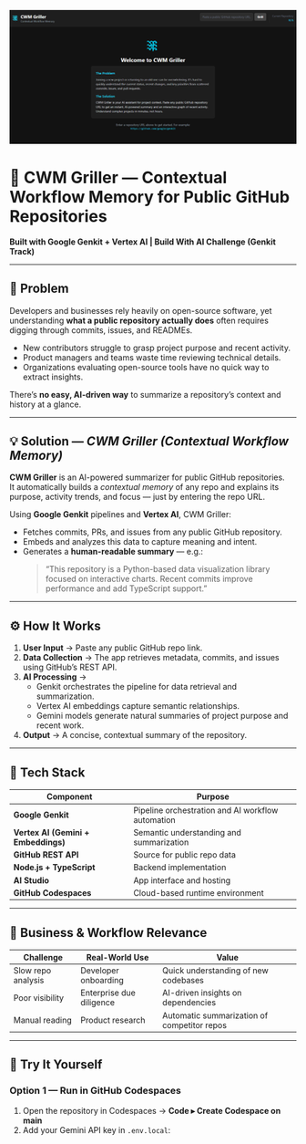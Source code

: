 <div align="center">
  <img width="1200" alt="CWM Griller Interface" src="./CWM Griller.png" />
</div>

# 🧠 CWM Griller — Contextual Workflow Memory for Public GitHub Repositories  
**Built with Google Genkit + Vertex AI | Build With AI Challenge (Genkit Track)**  

---

## 🧩 Problem

Developers and businesses rely heavily on open-source software, yet understanding **what a public repository actually does** often requires digging through commits, issues, and READMEs.  

- New contributors struggle to grasp project purpose and recent activity.  
- Product managers and teams waste time reviewing technical details.  
- Organizations evaluating open-source tools have no quick way to extract insights.  

There’s **no easy, AI-driven way** to summarize a repository’s context and history at a glance.  

---

## 💡 Solution — *CWM Griller (Contextual Workflow Memory)*

**CWM Griller** is an AI-powered summarizer for public GitHub repositories.  
It automatically builds a *contextual memory* of any repo and explains its purpose, activity trends, and focus — just by entering the repo URL.  

Using **Google Genkit** pipelines and **Vertex AI**, CWM Griller:  
- Fetches commits, PRs, and issues from any public GitHub repository.  
- Embeds and analyzes this data to capture meaning and intent.  
- Generates a **human-readable summary** — e.g.:  
  > “This repository is a Python-based data visualization library focused on interactive charts. Recent commits improve performance and add TypeScript support.”  

---

## ⚙️ How It Works

1. **User Input** → Paste any public GitHub repo link.  
2. **Data Collection** → The app retrieves metadata, commits, and issues using GitHub’s REST API.  
3. **AI Processing** →  
   - Genkit orchestrates the pipeline for data retrieval and summarization.  
   - Vertex AI embeddings capture semantic relationships.  
   - Gemini models generate natural summaries of project purpose and recent work.  
4. **Output** → A concise, contextual summary of the repository.  

---

## 🧰 Tech Stack

| Component | Purpose |
|------------|----------|
| **Google Genkit** | Pipeline orchestration and AI workflow automation |
| **Vertex AI (Gemini + Embeddings)** | Semantic understanding and summarization |
| **GitHub REST API** | Source for public repo data |
| **Node.js + TypeScript** | Backend implementation |
| **AI Studio** | App interface and hosting |
| **GitHub Codespaces** | Cloud-based runtime environment |

---

## 💼 Business & Workflow Relevance

| Challenge | Real-World Use | Value |
|------------|----------------|-------|
| Slow repo analysis | Developer onboarding | Quick understanding of new codebases |
| Poor visibility | Enterprise due diligence | AI-driven insights on dependencies |
| Manual reading | Product research | Automatic summarization of competitor repos |

---

## 🚀 Try It Yourself

### Option 1 — Run in GitHub Codespaces
1. Open the repository in Codespaces → **Code ▸ Create Codespace on main**  
2. Add your Gemini API key in `.env.local`:  

